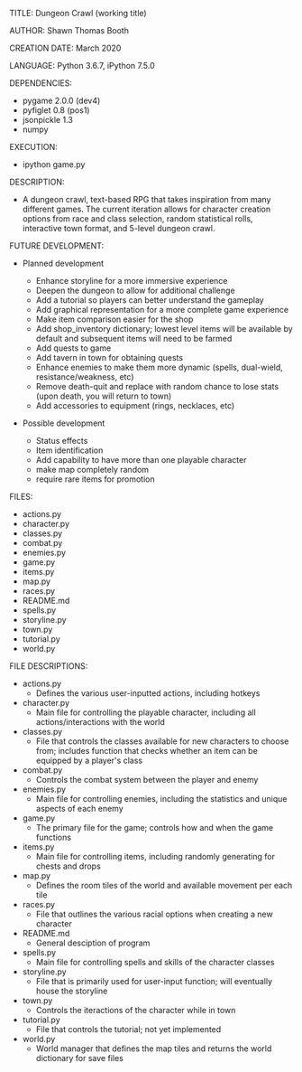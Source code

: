 TITLE: Dungeon Crawl (working title)

AUTHOR: Shawn Thomas Booth

CREATION DATE: March 2020

LANGUAGE: Python 3.6.7, iPython 7.5.0

DEPENDENCIES:
- pygame 2.0.0 (dev4)
- pyfiglet 0.8 (pos1)
- jsonpickle 1.3
- numpy

EXECUTION:
- ipython game.py
 
DESCRIPTION:
- A dungeon crawl, text-based RPG that takes inspiration from many different games. The current iteration allows for character creation options from race and class selection, random statistical rolls, interactive town format, and 5-level dungeon crawl.  

FUTURE DEVELOPMENT:
- Planned development
    - Enhance storyline for a more immersive experience
    - Deepen the dungeon to allow for additional challenge
    - Add a tutorial so players can better understand the gameplay
    - Add graphical representation for a more complete game experience
    - Make item comparison easier for the shop
    - Add shop_inventory dictionary; lowest level items will be available by default and subsequent items will need to be farmed
    - Add quests to game
    - Add tavern in town for obtaining quests
    - Enhance enemies to make them more dynamic (spells, dual-wield, resistance/weakness, etc)
    - Remove death-quit and replace with random chance to lose stats (upon death, you will return to town)
    - Add accessories to equipment (rings, necklaces, etc)

- Possible development
    - Status effects
    - Item identification
    - Add capability to have more than one playable character
    - make map completely random
    - require rare items for promotion

FILES:
- actions.py
- character.py
- classes.py
- combat.py
- enemies.py
- game.py
- items.py
- map.py
- races.py
- README.md
- spells.py
- storyline.py
- town.py
- tutorial.py
- world.py

FILE DESCRIPTIONS:
- actions.py
    - Defines the various user-inputted actions, including hotkeys
- character.py
    - Main file for controlling the playable character, including all actions/interactions with the world
- classes.py
    - File that controls the classes available for new characters to choose from; includes function that checks whether an item can be equipped by a player's class
- combat.py
    - Controls the combat system between the player and enemy
- enemies.py
    - Main file for controlling enemies, including the statistics and unique aspects of each enemy
- game.py
    - The primary file for the game; controls how and when the game functions
- items.py
    - Main file for controlling items, including randomly generating for chests and drops
- map.py
    - Defines the room tiles of the world and available movement per each tile
- races.py
    - File that outlines the various racial options when creating a new character
- README.md
    - General desciption of program
- spells.py
    - Main file for controlling spells and skills of the character classes
- storyline.py
    - File that is primarily used for user-input function; will eventually house the storyline
- town.py
    - Controls the iteractions of the character while in town
- tutorial.py
    - File that controls the tutorial; not yet implemented
- world.py
    - World manager that defines the map tiles and returns the world dictionary for save files
